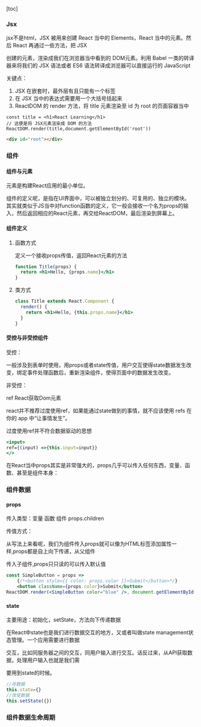 [toc]

### Jsx

jsx不是html，JSX 被用来创建 React 当中的 Elements，React 当中的元素。然后 React 再通过一些方法，把 JSX 

创建的元素，渲染成我们在浏览器当中看到的 DOM元素。利用 Babel 一类的转译器来将我们的 JSX 语法或者 ES6 语法转译成浏览器可以直接运行的 JavaScript

关键点：

1. JSX 在嵌套时，最外层有且只能有一个标签
2. 在 JSX 当中的表达式需要用一个大括号括起来
3. ReactDOM 的 render 方法，将 title 元素渲染至 id 为 root 的页面容器当中

```JSX
const title = <h1>React Learning</h1>
// 这便是将 JSX元素渲染成 DOM 的方法 
ReactDOM.render(title,document.getElementById('root'))
```

```HTML
<div id="root"></div>
```

### 组件

#### 组件与元素

元素是构建React应用的最小单位。

组件的定义呢，是指在UI界面中，可以被独立划分的、可复用的、独立的模块。其实就类似于JS当中对function函数的定义，它一般会接收一个名为props的输入，然后返回相应的React元素，再交给ReactDOM，最后渲染到屏幕上。

#### 组件定义

1. 函数方式

   定义一个接收props传值，返回React元素的方法

   ```jsx
   function Title(props) {
     return <h1>Hello, {props.name}</h1>
   }
   ```

2. 类方式

   ```jsx
   class Title extends React.Component {
     render() {
       return <h1>Hello, {this.props.name}</h1>
     }
   }
   ```

#### 受控与非受控组件

受控：

一般涉及到表单时使用，用props或者state传值，用户交互使得state数据发生改变，绑定事件处理函数后，重新渲染组件，使得页面中的数据发生改变。

非受控：

ref React获取Dom元素

react并不推荐过度使用ref，如果能通过state做到的事情，就不应该使用 refs 在你的 app 中“让事情发生”。

过度使用ref并不符合数据驱动的思想

```jsx
<input> 
ref={(input) =>{this.input=input}}
</>
```

在React当中props其实是非常强大的，props几乎可以传入任何东西，变量、函数、甚至是组件本身：

### 组件数据

#### props

传入类型：变量 函数 组件 props.children

传值方式：

从写法上来看呢，我们为组件传入props就可以像为HTML标签添加属性一样,props都是自上向下传递，从父组件

传入子组件,props只只读的可以传入默认值

```jsx
const SimpleButton = props => 
    {/*<button style={{ color: props.color }}>Submit</button>*/}
    <button className={props.color}>Submit</button>
ReactDOM.render(<SimpleButton color="blue" />, document.getElementById('root'))
```

#### state

主要用途：初始化，setState，方法向下传递数据

在React中state也是我们进行数据交互的地方，又或者叫做state management状态管理。一个应用需要进行数据

交互，比如同服务器之间的交互，同用户输入进行交互。话反过来，从API获取数据，处理用户输入也就是我们需

要用到state的时候。

```jsx
//存数据
this.state={}
//改变数据
this.setState({})
```

### 组件数据生命周期

